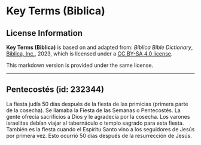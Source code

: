 # Key Terms (Biblica)

## License Information

**Key Terms (Biblica)** is based on and adapted from: _Biblica Bible Dictionary_, [Biblica, Inc.](https://www.biblica.com/), 2023, which is licensed under a [CC BY-SA 4.0 license](https://creativecommons.org/licenses/by-sa/4.0/legalcode.en).

This markdown version is provided under the same license.



--------------------------------

## Pentecostés (id: 232344)

La fiesta judía 50 días después de la fiesta de las primicias (primera parte de la cosecha). Se llamaba la Fiesta de las Semanas o Pentecostés. La gente ofrecía sacrificios a Dios y le agradecía por la cosecha. Los varones israelitas debían viajar al tabernáculo o templo sagrado para esta fiesta. También es la fiesta cuando el Espíritu Santo vino a los seguidores de Jesús por primera vez. Esto ocurrió 50 días después de la resurrección de Jesús.


